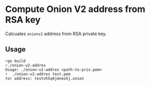 # Compute Onion V2 address from RSA key

Calcuates `onionv2` address from RSA private key.

## Usage
```
⚡go build
⚡./onion-v2-addres
Usage: ./onion-v2-addres <path-to-priv.pem>
⚡  ./onion-v2-addres test.pem
tor address: testvh5q4jmneo5j.onion
```
